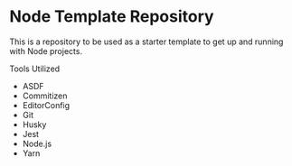 # Node Template Repository

This is a repository to be used as a starter template to get up and running with Node projects.

Tools Utilized
* ASDF
* Commitizen
* EditorConfig
* Git
* Husky
* Jest
* Node.js
* Yarn
